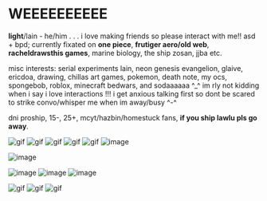 # WEEEEEEEEEE
**light**/lain - he/him . . . i love making friends so please interact with me!! asd + bpd; currently fixated on **one piece**, **frutiger aero/old web**, **racheldrawsthis games**, marine biology, the ship zosan,  jjba etc.

misc interests:
serial experiments lain, neon genesis evangelion, glaive, ericdoa, drawing, chillas art games, pokemon, death note, my ocs, spongebob, roblox, minecraft bedwars, and sodaaaaaa ^_^
im rly not kidding when i say i love interactions !!! i get anxious talking first so dont be scared to strike convo/whisper me when im away/busy ^-^

dni proship, 15-, 25+, mcyt/hazbin/homestuck fans, **if you ship lawlu pls go away**.

![gif](https://64.media.tumblr.com/379ad0c41c556a71df39e9db759156ba/e9e5eaac84bb2c66-f2/s100x200/d761c9532fba93ae4e619be08f3666852cf6a790.gifv)
![gif](https://64.media.tumblr.com/fe2c2f3ca2c690ea71ff6b6cdc3f8cdd/79d8b316934d24c3-3c/s100x200/2a18a216e722c6b17bf2d53af653186f606bb3e9.gifv)
![gif](https://64.media.tumblr.com/9b0844514b0b33148fa2c1a3a6064eb8/0455fac414385656-eb/s100x200/ef60c5a0184c7a801e75b95e2a6d45762d20e2d4.webp)
![gif](https://64.media.tumblr.com/49d942d916bd0deed7a5ed1a7b4fe1d9/efb93e9c593a1dd7-d4/s100x200/13208d554ef63c0d39fe83ae4a6d29a8619fd496.gifv)
![gif](https://64.media.tumblr.com/7f0f29206a6ec17c7670a69cd40b0478/799706bd2b4c6bad-71/s100x200/6363f0fa391cb4ad465cb1e46962d1c560e74343.gifv)
![image](https://github.com/sharklightz/i-love-sanji/assets/169577708/65034915-b497-45af-9891-9659a0371a43)



![image](https://github.com/sharklightz/i-love-sanji/assets/169577708/c0b420cf-117b-4bbf-bb67-ce41a7123beb)

![image](https://github.com/sharklightz/i-love-sanji/assets/169577708/fe310bca-6996-480c-8ea3-80113bcb6370)
![image](https://github.com/sharklightz/i-love-sanji/assets/169577708/70d221c9-2710-4378-b4f2-6236fc0171c5)
![image](https://github.com/sharklightz/i-love-sanji/assets/169577708/499c6a24-69f1-4df9-8139-b1f5483ccbe0)




![gif](https://64.media.tumblr.com/0e287dd5bead03e220db0c296cca296d/401b3412d2ee5779-49/s250x400/9742f138bef12f34ebbbd799da6620b23ca37ee8.gifv)
![gif](https://64.media.tumblr.com/e55e9b565a504837ae3f495076dc350e/8da1fcc2358f0a71-db/s100x200/2209c709c3c16219d18c88f024c545c4f3d431fc.gifv)
![gif](https://64.media.tumblr.com/f5d8719cdf10ccd4d78cffb486078061/7fbf3281a4714bc7-1b/s250x400/ccbe900d87ca458992214e5c6936be8195e1f394.gifv)

